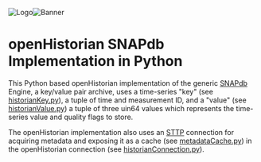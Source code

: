 ![Logo](http://gridprotectionalliance.org/images/products/icons%2064/openHistorian.png)![Banner](https://raw.githubusercontent.com/GridProtectionAlliance/openHistorian/master/Source/Documentation/Readme%20files/openHistorian2.png)

# openHistorian SNAPdb Implementation in Python

This Python based openHistorian implementation of the generic [SNAPdb](../snapDB) Engine, a key/value pair archive, uses a time-series "key" (see [historianKey.py](historianKey.py)), a tuple of time and measurement ID, and a "value" (see [historianValue.py](historianValue.py)) a tuple of three uin64 values which represents the time-series value and quality flags to store.

The openHistorian implementation also uses an [STTP](https://github.com/sttp/) connection for acquiring metadata and exposing it as a cache (see [metadataCache.py](metadataCache.py)) in the openHistorian connection (see [historianConnection.py](historianConnection.py)).
